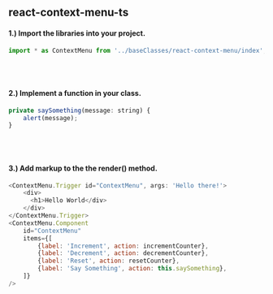 ## react-context-menu-ts

#### 1.) Import the libraries into your project.
```javascript
import * as ContextMenu from '../baseClasses/react-context-menu/index';
```
<br></br>
#### 2.) Implement a function in your class.
```javascript
private saySomething(message: string) {
    alert(message);
}
```
<br></br>
#### 3.) Add markup to the the render() method.
```javascript
<ContextMenu.Trigger id="ContextMenu", args: 'Hello there!'>
    <div>
      <h1>Hello World</div>
    </div>
</ContextMenu.Trigger>
<ContextMenu.Component
    id="ContextMenu" 
    items={[
        {label: 'Increment', action: incrementCounter},
        {label: 'Decrement', action: decrementCounter},
        {label: 'Reset', action: resetCounter},
        {label: 'Say Something', action: this.saySomething},
    ]}
/>
```

